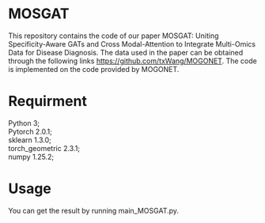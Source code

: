 # MOSGAT
This repository contains the code of our paper MOSGAT: Uniting Specificity-Aware GATs and Cross Modal-Attention to Integrate Multi-Omics Data for Disease Diagnosis.
The data used in the paper can be obtained through the following links https://github.com/txWang/MOGONET. The code is implemented on the code provided by MOGONET.

# Requirment
Python 3;  
Pytorch 2.0.1;   
sklearn 1.3.0;  
torch_geometric 2.3.1;  
numpy 1.25.2;  

# Usage
You can get the result by running main_MOSGAT.py.
